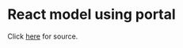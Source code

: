 <h1>React model using portal</h1>

<p>Click <a href="https://www.youtube.com/watch?v=LyLa7dU5tp8">here</a> for source.
